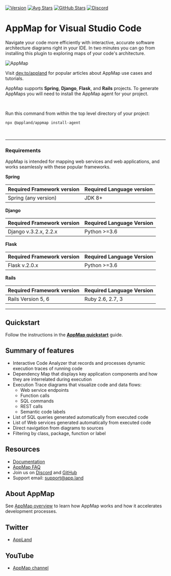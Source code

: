 [![Version](https://img.shields.io/visual-studio-marketplace/v/appland.appmap)](https://marketplace.visualstudio.com/items?itemName=appland.appmap)
[![Avg Stars](https://img.shields.io/visual-studio-marketplace/stars/appland.appmap)](https://marketplace.visualstudio.com/items?itemName=appland.appmap)
[![GitHub Stars](https://img.shields.io/github/stars/applandinc/vscode-appland?style=social)](https://marketplace.visualstudio.com/items?itemName=appland.appmap)
[![Discord](https://img.shields.io/discord/766016904056930325)](https://discord.com/invite/N9VUap6)

# AppMap for Visual Studio Code

Navigate your code more efficiently with interactive, accurate software architecture diagrams right
in your IDE. In two minutes you can go from installing this plugin to exploring maps of your code's
architecture.

![AppMap](https://vscode-appmap.s3.us-east-2.amazonaws.com/media/vscode-sidebyside.png)

Visit [dev.to/appland](https://dev.to/appland) for popular articles about AppMap use cases and
tutorials.

AppMap supports **Spring**, **Django**, **Flask**, and **Rails** projects. To generate AppMaps you
will need to install the AppMap agent for your project.

&nbsp;

Run this command from within the top level directory of your project:

```bash
npx @appland/appmap install-agent
```

&nbsp;

---

### Requirements

AppMap is intended for mapping web services and web applications, and works seamlessly with these
popular frameworks.

**Spring**

| Required Framework version | Required Language version |
| -------------------------- | ------------------------- |
| Spring (any version)       | JDK 8+                    |

**Django**

| Required Framework version | Required Language Version |
| -------------------------- | ------------------------- |
| Django v.3.2.x, 2.2.x      | Python >=3.6              |

**Flask**

| Required Framework version | Required Language Version |
| -------------------------- | ------------------------- |
| Flask v.2.0.x              | Python >=3.6              |

**Rails**

| Required Framework version | Required Language Version |
| -------------------------- | ------------------------- |
| Rails Version 5, 6         | Ruby 2.6, 2.7, 3          |

---

## Quickstart

Follow the instructions in the **[AppMap quickstart](https://appland.com/docs/quickstart/)** guide.

## Summary of features

- Interactive Code Analyzer that records and processes dynamic execution traces of running code
- Dependency Map that displays key application components and how they are interrelated during
  execution
- Execution Trace diagrams that visualize code and data flows:
  - Web service endpoints
  - Function calls
  - SQL commands
  - REST calls
  - Semantic code labels
- List of SQL queries generated automatically from executed code
- List of Web services generated automatically from executed code
- Direct navigation from diagrams to sources
- Filtering by class, package, function or label

## Resources

- [Documentation](https://appland.com/docs/)
- [AppMap FAQ](https://appland.com/docs/faq.html)
- Join us on [Discord](https://discord.com/invite/N9VUap6) and
  [GitHub](https://github.com/applandinc/vscode-appland)
- Support email: [support@app.land](mailto:support@app.land)

## About AppMap

See [AppMap overview](https://appland.com/docs/appmap-overview.html) to learn how AppMap works and
how it accelerates development processes.

## Twitter

- [AppLand](https://twitter.com/landofapps)

## YouTube

- [AppMap channel](https://www.youtube.com/channel/UCxVv4gVnr2Uf2PSzoELZUcg)

